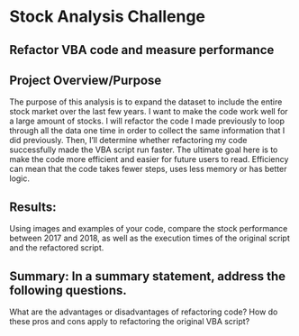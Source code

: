 # Stock Analysis Challenge
## Refactor VBA code and measure performance
## Project Overview/Purpose 
The purpose of this analysis is to expand the dataset to include the entire stock market over the last few years. 
I want to make the code work well for a large amount of stocks. I will refactor the code I made previously to loop through all the data one time 
in order to collect the same information that I did previously. Then, I’ll determine whether refactoring my code successfully made the VBA script run faster. 
  The ultimate goal here is to make the code more efficient and easier for future users to read. Efficiency can mean that the code takes fewer steps, uses less memory or has better logic. 
  
## Results: 
Using images and examples of your code, compare the stock performance between 2017 and 2018, as well as the execution times of the original script and the refactored script.
  
## Summary: In a summary statement, address the following questions.
What are the advantages or disadvantages of refactoring code?
How do these pros and cons apply to refactoring the original VBA script? 
